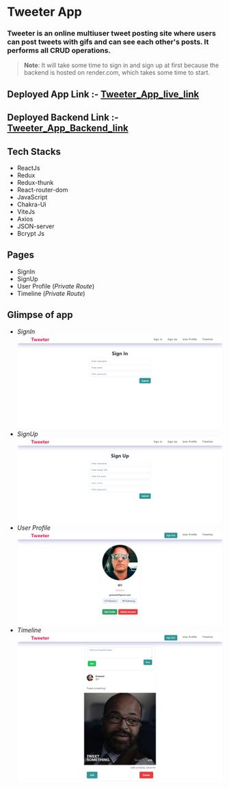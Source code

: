 # **Tweeter App**
### Tweeter is an online multiuser tweet posting site where users can post tweets with gifs and can see each other's posts. It performs all CRUD operations.

> **Note**: It will take some time to sign in and sign up at first because the backend is hosted on render.com, which takes some time to start.

## Deployed App Link :- [Tweeter_App_live_link](https://tweeter-app-adv.netlify.app/)
## Deployed Backend Link :- [Tweeter_App_Backend_link](https://mock-8-coding-vite.onrender.com/)

## Tech Stacks
   - ReactJs
   - Redux
   - Redux-thunk
   - React-router-dom
   - JavaScript
   - Chakra-Ui
   - ViteJs
   - Axios
   - JSON-server
   - Bcrypt Js

## Pages
   - SignIn
   - SignUp
   - User Profile (*Private Route*)
   - Timeline (*Private Route*)
   
## Glimpse of app
   - *SignIn*
      ![SignIn_page](https://github.com/Md-Gulzeesh/Tweeter/blob/master/Screenshots/SignIn_Page.png)
   - *SignUp*
      ![SignUp_page](https://github.com/Md-Gulzeesh/Tweeter/blob/master/Screenshots/SignUp_page.png)
   - *User Profile*
      ![user_profile](https://github.com/Md-Gulzeesh/Tweeter/blob/master/Screenshots/User_profile_page.png)
   - *Timeline*
      ![timeline_page](https://github.com/Md-Gulzeesh/Tweeter/blob/master/Screenshots/Timeline_page.png)

